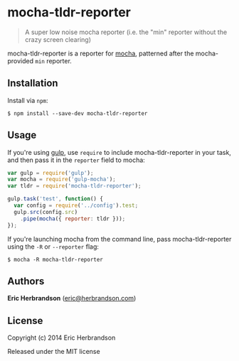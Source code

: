 # mocha-tldr-reporter

> A super low noise mocha reporter (i.e. the "min" reporter without the crazy screen clearing)

mocha-tldr-reporter is a reporter for [mocha](https://github.com/mochajs/mocha), patterned after the mocha-provided `min` reporter.


## Installation
Install via `npm`:

```
$ npm install --save-dev mocha-tldr-reporter
```


## Usage
If you're using [gulp](http://gulpjs.com/), use `require` to include mocha-tldr-reporter in your task, and then pass it in the `reporter` field to mocha:

``` javascript
var gulp = require('gulp');
var mocha = require('gulp-mocha');
var tldr = require('mocha-tldr-reporter');

gulp.task('test', function() {
  var config = require('../config').test;
  gulp.src(config.src)
    .pipe(mocha({ reporter: tldr }));
});
```

If you're launching mocha from the command line, pass mocha-tldr-reporter using the `-R` or `--reporter` flag:

```
$ mocha -R mocha-tldr-reporter
```


## Authors

**Eric Herbrandson** ([eric@herbrandson.com](eric@herbrandson.com))



## License
Copyright (c) 2014 Eric Herbrandson

Released under the MIT license